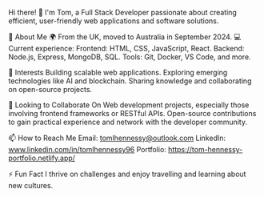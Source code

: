 
Hi there! 👋
I'm Tom, a Full Stack Developer passionate about creating efficient, user-friendly web applications and software solutions.

🌱 About Me
🌍 From the UK, moved to Australia in September 2024.
💻 Current experience:
Frontend: HTML, CSS, JavaScript, React.
Backend: Node.js, Express, MongoDB, SQL.
Tools: Git, Docker, VS Code, and more.

👀 Interests
Building scalable web applications.
Exploring emerging technologies like AI and blockchain.
Sharing knowledge and collaborating on open-source projects.

💞️ Looking to Collaborate On
Web development projects, especially those involving frontend frameworks or RESTful APIs.
Open-source contributions to gain practical experience and network with the developer community.

📫 How to Reach Me
Email: tomlhennessy@outlook.com
LinkedIn: www.linkedin.com/in/tomlhennessy96
Portfolio: https://tom-hennessy-portfolio.netlify.app/

⚡ Fun Fact
I thrive on challenges and enjoy travelling and learning about new cultures.
